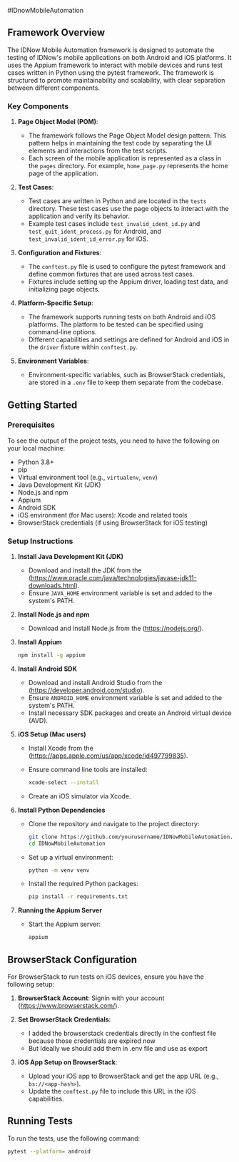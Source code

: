 #IDnowMobileAutomation

## Framework Overview

The IDNow Mobile Automation framework is designed to automate the testing of IDNow's mobile applications on both Android and iOS platforms. It uses the Appium framework to interact with mobile devices and runs test cases written in Python using the pytest framework. The framework is structured to promote maintainability and scalability, with clear separation between different components.

### Key Components

1. **Page Object Model (POM)**: 
   - The framework follows the Page Object Model design pattern. This pattern helps in maintaining the test code by separating the UI elements and interactions from the test scripts.
   - Each screen of the mobile application is represented as a class in the `pages` directory. For example, `home_page.py` represents the home page of the application.

2. **Test Cases**:
   - Test cases are written in Python and are located in the `tests` directory. These test cases use the page objects to interact with the application and verify its behavior.
   - Example test cases include `test_invalid_ident_id.py` and `test_quit_ident_process.py` for Android, and `test_invalid_ident_id_error.py` for iOS.

3. **Configuration and Fixtures**:
   - The `conftest.py` file is used to configure the pytest framework and define common fixtures that are used across test cases.
   - Fixtures include setting up the Appium driver, loading test data, and initializing page objects.

4. **Platform-Specific Setup**:
   - The framework supports running tests on both Android and iOS platforms. The platform to be tested can be specified using command-line options.
   - Different capabilities and settings are defined for Android and iOS in the `driver` fixture within `conftest.py`.

5. **Environment Variables**:
   - Environment-specific variables, such as BrowserStack credentials, are stored in a `.env` file to keep them separate from the codebase.

## Getting Started

### Prerequisites

To see the output of the project tests, you need to have the following on your local machine:

- Python 3.8+
- pip
- Virtual environment tool (e.g., `virtualenv`, `venv`)
- Java Development Kit (JDK)
- Node.js and npm
- Appium
- Android SDK
- iOS environment (for Mac users): Xcode and related tools
- BrowserStack credentials (if using BrowserStack for iOS testing)

### Setup Instructions

1. **Install Java Development Kit (JDK)**

    - Download and install the JDK from the (https://www.oracle.com/java/technologies/javase-jdk11-downloads.html).
    - Ensure `JAVA_HOME` environment variable is set and added to the system's PATH.

2. **Install Node.js and npm**

    - Download and install Node.js from the (https://nodejs.org/).

3. **Install Appium**

    ```bash
    npm install -g appium
    ```

4. **Install Android SDK**

    - Download and install Android Studio from the (https://developer.android.com/studio).
    - Ensure `ANDROID_HOME` environment variable is set and added to the system's PATH.
    - Install necessary SDK packages and create an Android virtual device (AVD).

5. **iOS Setup (Mac users)**

    - Install Xcode from the (https://apps.apple.com/us/app/xcode/id497799835).
    - Ensure command line tools are installed:

      ```bash
      xcode-select --install
      ```

    - Create an iOS simulator via Xcode.

6. **Install Python Dependencies**

    - Clone the repository and navigate to the project directory:

      ```bash
      git clone https://github.com/yourusername/IDNowMobileAutomation.git
      cd IDNowMobileAutomation
      ```

    - Set up a virtual environment:

      ```bash
      python -m venv venv
      ```

    - Install the required Python packages:

      ```bash
      pip install -r requirements.txt
      ```

7. **Running the Appium Server**

    - Start the Appium server:

      ```bash
      appium
      ```

## BrowserStack Configuration

For BrowserStack to run tests on iOS devices, ensure you have the following setup:

1. **BrowserStack Account**: Signin with your account (https://www.browserstack.com/).

2. **Set BrowserStack Credentials**:
    - I added the browserstack credentials directly in the conftest file because those credentials are expired now 
    - But Ideally we should add them in .env file and use as export 

3. **iOS App Setup on BrowserStack**:
    - Upload your iOS app to BrowserStack and get the app URL (e.g., `bs://<app-hash>`).
    - Update the `conftest.py` file to include this URL in the iOS capabilities.

## Running Tests

To run the tests, use the following command:

```bash
pytest --platform= android

